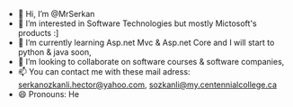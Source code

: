 - 👋 Hi, I’m @MrSerkan
- 👀 I’m interested in Software Technologies but mostly Mictosoft's products :]
- 🌱 I’m currently learning Asp.net Mvc & Asp.net Core and I will start to python & java soon,
- 💞️ I’m looking to collaborate on software courses & software companies,
- 📫 You can contact me with these mail adress: serkanozkanli.hector@yahoo.com, sozkanli@my.centennialcollege.ca
- 😄 Pronouns: He
